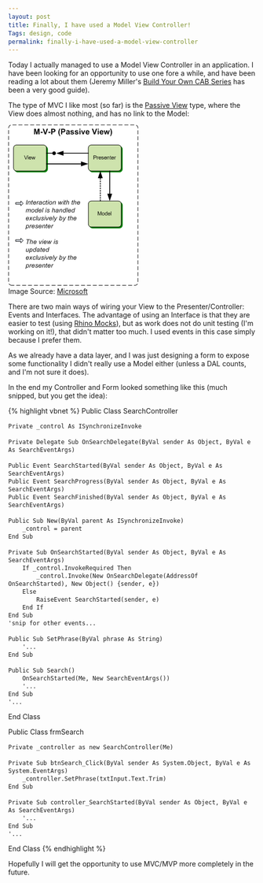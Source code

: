 ```yaml
---
layout: post
title: Finally, I have used a Model View Controller!
Tags: design, code
permalink: finally-i-have-used-a-model-view-controller
---
```


Today I actually managed to use a Model View Controller in an application.  I have been looking for an opportunity to use one fore a while, and have been reading a lot about them (Jeremy Miller's [Build Your Own CAB Series][build-your-own-cab] has been a very good guide).

The type of MVC I like most (so far) is the [Passive View][fowler-passive-view] type, where the View does almost nothing, and has no link to the Model:

!["Passive View" Model View Presenter](/images/passive-view.png)<br />
Image Source: [Microsoft][ms-passive-view]

There are two main ways of wiring your View to the Presenter/Controller: Events and Interfaces.  The advantage of using an Interface is that they are easier to test (using [Rhino Mocks][rhino-mocks]), but as work does not do unit testing (I'm working on it!), that didn't matter too much.  I used events in this case simply because I prefer them.

As we already have a data layer, and I was just designing a form to expose some functionality I didn't really use a Model either (unless a DAL counts, and I'm not sure it does).

In the end my Controller and Form looked something like this (much snipped, but you get the idea):

{% highlight vbnet %}
 Public Class SearchController

    Private _control As ISynchronizeInvoke

    Private Delegate Sub OnSearchDelegate(ByVal sender As Object, ByVal e As SearchEventArgs)

    Public Event SearchStarted(ByVal sender As Object, ByVal e As SearchEventArgs)
    Public Event SearchProgress(ByVal sender As Object, ByVal e As SearchEventArgs)
    Public Event SearchFinished(ByVal sender As Object, ByVal e As SearchEventArgs)

    Public Sub New(ByVal parent As ISynchronizeInvoke)
        _control = parent
    End Sub

    Private Sub OnSearchStarted(ByVal sender As Object, ByVal e As SearchEventArgs)
        If _control.InvokeRequired Then
            _control.Invoke(New OnSearchDelegate(AddressOf OnSearchStarted), New Object() {sender, e})
        Else
            RaiseEvent SearchStarted(sender, e)
        End If
    End Sub
    'snip for other events...

    Public Sub SetPhrase(ByVal phrase As String)
        '...
    End Sub

    Public Sub Search()
        OnSearchStarted(Me, New SearchEventArgs())
        '...
    End Sub
    '...
End Class

Public Class frmSearch

    Private _controller as new SearchController(Me)

    Private Sub btnSearch_Click(ByVal sender As System.Object, ByVal e As System.EventArgs)
        _controller.SetPhrase(txtInput.Text.Trim)
    End Sub

    Private Sub controller_SearchStarted(ByVal sender As Object, ByVal e As SearchEventArgs)
        '...
    End Sub
    '...
End Class
{% endhighlight %}

Hopefully I will get the opportunity to use MVC/MVP more completely in the future.

[build-your-own-cab]: http://codebetter.com/blogs/jeremy.miller/archive/2007/07/25/the-build-your-own-cab-series-table-of-contents.aspx
[fowler-passive-view]: http://martinfowler.com/eaaDev/PassiveScreen.html
[rhino-mocks]: http://hibernatingrhinos.com/oss/rhino-mocks
[ms-passive-view]: http://msdn.microsoft.com/en-us/library/cc304760.aspx
